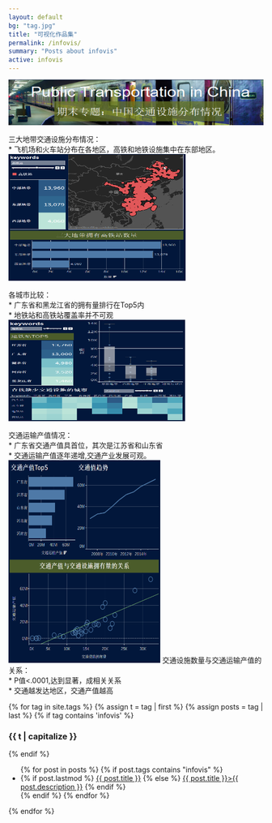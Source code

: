 ```yaml
---
layout: default
bg: "tag.jpg"
title: "可视化作品集"
permalink: /infovis/
summary: "Posts about infovis"
active: infovis
---
```




<head>
	<meta charset="utf-8">
	<meta name="viewport" content="width=device-width">
<link rel="stylesheet" href="/portfolio/style.css">
</head>
<body>
<a href="/infovis/infovis-final-exam/"><img src="/portfolio/image/exam.png" alt="The picture of blog page" width="100%" height="90px"></a>
<div class="flexbox-container">
	<div class="left" >
		
三大地带交通设施分布情况：<br>* 飞机场和火车站分布在各地区，高铁和地铁设施集中在东部地区。
<a href="/infovis/infovis-final-exam/"><img src="/portfolio/image/fenbu.png" alt="The picture of blog page" width="350px" height="250px"></a>

各城市比较：<br>* 广东省和黑龙江省的拥有量排行在Top5内<br>* 地铁站和高铁站覆盖率并不可观
<a href="/infovis/infovis-final-exam/"><img src="/portfolio/image/shuliang.png" alt="The picture of blog page" width="350px" height="200px"></a>
	</div>
	<div class="right">

交通运输产值情况：<br>* 广东省交通产值具首位，其次是江苏省和山东省<br>* 交通运输产值逐年递增,交通产业发展可观。
<a href="/infovis/infovis-final-exam/"><img src="/portfolio/image/sandian.png" alt="The picture of blog page" width="300px" height="400px"></a>
交通设施数量与交通运输产值的关系：<br>* P值<.0001,达到显著，成相关关系<br>* 交通越发达地区，交通产值越高
	</div>
</div>
{% for tag in site.tags %}
  {% assign t = tag | first %}
  {% assign posts = tag | last %}
{% if tag contains 'infovis' %}
  <h3 class="category-key" id="{{ t | downcase }}">{{ t | capitalize }}</h3>
{% endif %}
  <ul class="year">
    {% for post in posts %}
      {% if post.tags contains "infovis" %}
        <li>
          {% if post.lastmod %}
            <a href="{{ post.url | relative_url}}">{{ post.title }}</a>
          {% else %}
            <a class="infovis" href="{{ post.url | relative_url}}">{{ post.title }}>{{ post.description }}</a>
          {% endif %}
        </li>
      {% endif %}
    {% endfor %}
  </ul>
{% endfor %}
</body>